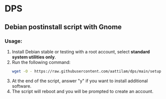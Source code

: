 # DPS
## Debian postinstall script with Gnome

### Usage:
1. Install Debian stable or testing with a root account, select **standard system utilities only**.
2. Run the following command:
   ```bash
   wget -O - https://raw.githubusercontent.com/aattilam/dps/main/setup.sh | sudo bash
   ```
3. At the end of the script, answer "y" if you want to install additional software.
4. The script will reboot and you will be prompted to create an account.
